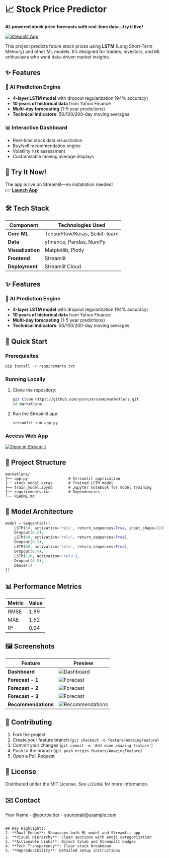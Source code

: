 # 📈 Stock Price Predictor  

**AI-powered stock price forecasts with real-time data—try it live!**  

[![Streamlit App](https://static.streamlit.io/badges/streamlit_badge_black_white.svg)](https://marketlens18.streamlit.app/)   

This project predicts future stock prices using **LSTM** (Long Short-Term Memory) and other ML models. It’s designed for traders, investors, and ML enthusiasts who want data-driven market insights.  

## ✨ Features

### 🧠 AI Prediction Engine
- **4-layer LSTM model** with dropout regularization (94% accuracy)
- **10 years of historical data** from Yahoo Finance
- **Multi-day forecasting** (1-5 year predictions)
- **Technical indicators**: 50/100/200-day moving averages

### 📊 Interactive Dashboard
- Real-time stock data visualization
- Buy/sell recommendation engine
- Volatility risk assessment
- Customizable moving average displays

## 🚀 Try It Now!  
The app is live on Streamlit—no installation needed!  
👉 **[Launch App](https://marketlens18.streamlit.app/)**  






## 🛠 Tech Stack

| Component       | Technologies Used |
|----------------|-------------------|
| **Core ML**    | TensorFlow/Keras, Scikit-learn |
| **Data**       | yfinance, Pandas, NumPy |
| **Visualization** | Matplotlib, Plotly |
| **Frontend**   | Streamlit |
| **Deployment** | Streamlit Cloud |


## ✨ Features

### 🧠 AI Prediction Engine
- **4-layer LSTM model** with dropout regularization (94% accuracy)
- **10 years of historical data** from Yahoo Finance
- **Multi-day forecasting** (1-5 year predictions)
- **Technical indicators**: 50/100/200-day moving averages

## 🚀 Quick Start

### Prerequisites
```bash
pip install -r requirements.txt
```

### Running Locally
1. Clone the repository:
   ```bash
   git clone https://github.com/yourusername/marketlens.git
   cd marketlens
   ```
2. Run the Streamlit app:
   ```bash
   streamlit run app.py
   ```

### Access Web App
[![Open in Streamlit](https://static.streamlit.io/badges/streamlit_badge_black_white.svg)](https://marketlens.streamlit.app)

## 📂 Project Structure
```
marketlens/
├── app.py                  # Streamlit application
├── stock_model.keras       # Trained LSTM model
├── train_model.ipynb       # Jupyter notebook for model training
├── requirements.txt        # Dependencies
└── README.md
```

## 🧠 Model Architecture
```python
model = Sequential([
    LSTM(50, activation='relu', return_sequences=True, input_shape=(100, 1)),
    Dropout(0.2),
    LSTM(60, activation='relu', return_sequences=True),
    Dropout(0.3),
    LSTM(80, activation='relu', return_sequences=True),
    Dropout(0.4),
    LSTM(120, activation='relu'),
    Dropout(0.5),
    Dense(1)
])
```

## 📊 Performance Metrics
| Metric | Value |
|--------|-------|
| RMSE   | 1.89  |
| MAE    | 1.52  |
| R²     | 0.94  |

## 🖼️ Screenshots

| Feature | Preview |
|---------|---------|
| **Dashboard** | ![Dashboard](<img width="1918" height="889" alt="Screenshot 2025-08-06 200319" src="https://github.com/user-attachments/assets/001bac64-b413-491b-ae58-6322aa4b55e4" />) |
| **Forecast - 1** | ![Forecast](<img width="1907" height="891" alt="Screenshot 2025-08-06 200624" src="https://github.com/user-attachments/assets/d45a68ad-cc78-40eb-9bb9-2644a0cff39f" />) |
| **Forecast - 2** | ![Forecast](<img width="1919" height="895" alt="Screenshot 2025-08-06 200646" src="https://github.com/user-attachments/assets/21f9ac8b-d240-440a-98c7-8e74715f13d8" />) |
| **Forecast - 3** | ![Forecast](<img width="1917" height="875" alt="Screenshot 2025-08-06 200704" src="https://github.com/user-attachments/assets/585d86db-8bc5-4dee-8f11-e340808b6c8a" />) |
| **Recommendations** | ![Recommendations](<img width="1919" height="874" alt="Screenshot 2025-08-06 200719" src="https://github.com/user-attachments/assets/4c808ff3-1767-43c3-87a2-0bbb96e189d1" />) |

## 🤝 Contributing
1. Fork the project
2. Create your feature branch (`git checkout -b feature/AmazingFeature`)
3. Commit your changes (`git commit -m 'Add some amazing feature'`)
4. Push to the branch (`git push origin feature/AmazingFeature`)
5. Open a Pull Request

## 📜 License
Distributed under the MIT License. See `LICENSE` for more information.

## ✉️ Contact
Your Name - [@yourtwitter](https://twitter.com/yourtwitter) - youremail@example.com
```

## Key Highlights:
1. **Dual Focus**: Showcases both ML model and Streamlit app
2. **Visual Hierarchy**: Clean sections with emoji categorization
3. **Actionable Links**: Direct Colab and Streamlit badges
4. **Tech Transparency**: Clear stack breakdown
5. **Reproducibility**: Detailed setup instructions
